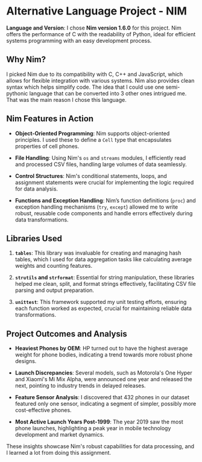 
# Alternative Language Project - NIM

**Language and Version**: I chose **Nim version 1.6.0** for this project. Nim offers the performance of C with the readability of Python, ideal for efficient systems programming with an easy development process.

## Why Nim?

I picked Nim due to its compatibility with C, C++ and JavaScript, which allows for flexible integration with various systems. Nim also provides clean syntax which helps simplify code. The idea that I could use one semi-pythonic language that can be converted into 3 other ones intrigued me. That was the main reason I chose this language.

## Nim Features in Action

- **Object-Oriented Programming**: Nim supports object-oriented principles. I used these to define a `Cell` type that encapsulates properties of cell phones.

- **File Handling**: Using Nim's `os` and `streams` modules, I efficiently read and processed CSV files, handling large volumes of data seamlessly.

- **Control Structures**: Nim's conditional statements, loops, and assignment statements were crucial for implementing the logic required for data analysis.

- **Functions and Exception Handling**: Nim’s function definitions (`proc`) and exception handling mechanisms (`try`, `except`) allowed me to write robust, reusable code components and handle errors effectively during data transformations.

## Libraries Used

1. **`tables`**: This library was invaluable for creating and managing hash tables, which I used for data aggregation tasks like calculating average weights and counting features.

2. **`strutils` and `strformat`**: Essential for string manipulation, these libraries helped me clean, split, and format strings effectively, facilitating CSV file parsing and output preparation.

3. **`unittest`**: This framework supported my unit testing efforts, ensuring each function worked as expected, crucial for maintaining reliable data transformations.

## Project Outcomes and Analysis

- **Heaviest Phones by OEM**: HP turned out to have the highest average weight for phone bodies, indicating a trend towards more robust phone designs.

- **Launch Discrepancies**: Several models, such as Motorola's One Hyper and Xiaomi's Mi Mix Alpha, were announced one year and released the next, pointing to industry trends in delayed releases.

- **Feature Sensor Analysis**: I discovered that 432 phones in our dataset featured only one sensor, indicating a segment of simpler, possibly more cost-effective phones.

- **Most Active Launch Years Post-1999**: The year 2019 saw the most phone launches, highlighting a peak year in mobile technology development and market dynamics.

These insights showcase Nim's robust capabilities for data processing, and I learned a lot from doing this assignment.
